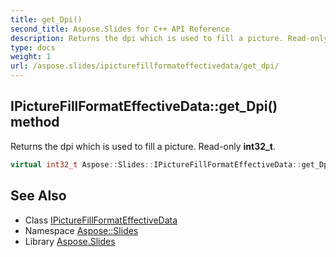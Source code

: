 ```yaml
---
title: get_Dpi()
second_title: Aspose.Slides for C++ API Reference
description: Returns the dpi which is used to fill a picture. Read-only int32_t.
type: docs
weight: 1
url: /aspose.slides/ipicturefillformateffectivedata/get_dpi/
---
```

## IPictureFillFormatEffectiveData::get_Dpi() method


Returns the dpi which is used to fill a picture. Read-only **int32_t**.

```cpp
virtual int32_t Aspose::Slides::IPictureFillFormatEffectiveData::get_Dpi()=0
```

## See Also

* Class [IPictureFillFormatEffectiveData](../)
* Namespace [Aspose::Slides](../../)
* Library [Aspose.Slides](../../../)